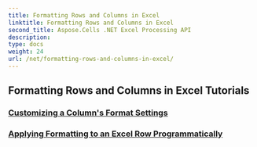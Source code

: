 ```yaml
---
title: Formatting Rows and Columns in Excel
linktitle: Formatting Rows and Columns in Excel
second_title: Aspose.Cells .NET Excel Processing API
description: 
type: docs
weight: 24
url: /net/formatting-rows-and-columns-in-excel/
---
```


## Formatting Rows and Columns in Excel Tutorials
### [Customizing a Column's Format Settings](./customizing-a-column/)
### [Applying Formatting to an Excel Row Programmatically](./applying-formatting-to-an-excel-row/)